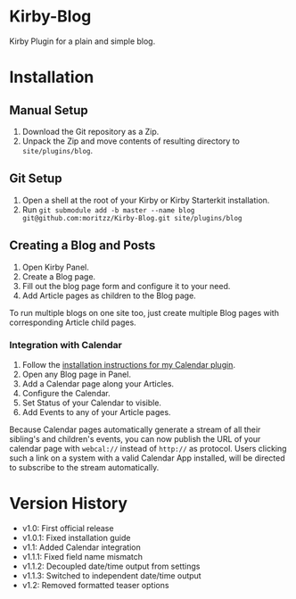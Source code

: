 # Kirby-Blog

Kirby Plugin for a plain and simple blog.

# Installation

## Manual Setup

1. Download the Git repository as a Zip.
2. Unpack the Zip and move contents of resulting directory to `site/plugins/blog`.

## Git Setup

1. Open a shell at the root of your Kirby or Kirby Starterkit installation.
2. Run `git submodule add -b master --name blog git@github.com:moritzz/Kirby-Blog.git site/plugins/blog`

## Creating a Blog and Posts

1. Open Kirby Panel.
2. Create a Blog page.
3. Fill out the blog page form and configure it to your need.
4. Add Article pages as children to the Blog page.

To run multiple blogs on one site too, just create multiple Blog pages with corresponding Article child pages.

### Integration with Calendar

1. Follow the [installation instructions for my Calendar plugin](https://github.com/moritzz/Kirby-Calendar/blob/master/README.md).
2. Open any Blog page in Panel.
3. Add a Calendar page along your Articles.
4. Configure the Calendar.
5. Set Status of your Calendar to visible.
6. Add Events to any of your Article pages.

Because Calendar pages automatically generate a stream of all their sibling's and children's events, you can now publish the URL of your calendar page with `webcal://` instead of `http://` as protocol. Users clicking such a link on a system with a valid Calendar App installed, will be directed to subscribe to the stream automatically.

# Version History #

- v1.0: First official release
- v1.0.1: Fixed installation guide
- v1.1: Added Calendar integration
- v1.1.1: Fixed field name mismatch
- v1.1.2: Decoupled date/time output from settings
- v1.1.3: Switched to independent date/time output
- v1.2: Removed formatted teaser options